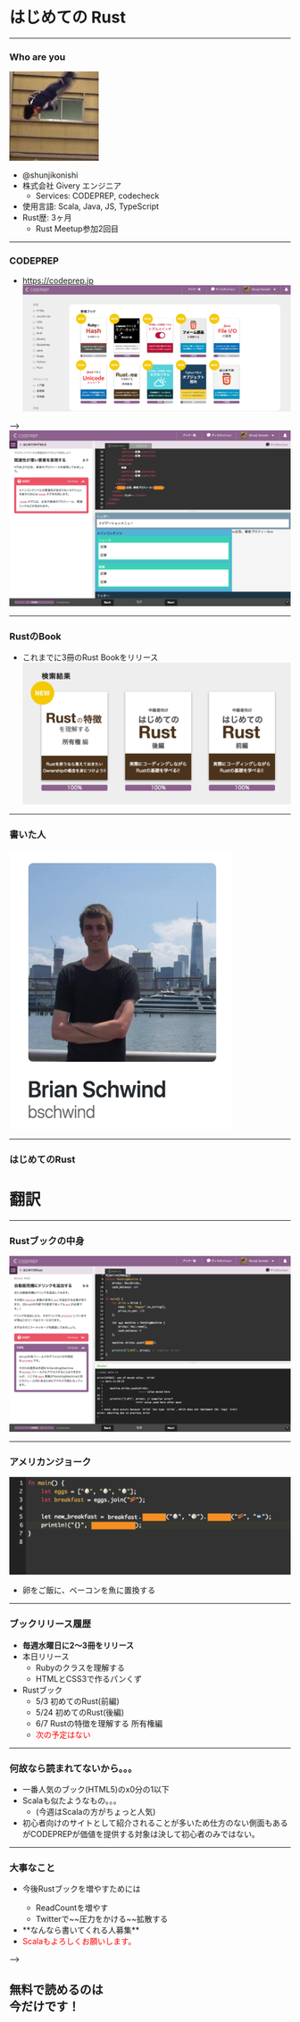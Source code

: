 # はじめての Rust
---
### Who are you
![social](images/social_icon.jpg)
- @shunjikonishi
- 株式会社 Givery エンジニア
  - Services: CODEPREP, codecheck
- 使用言語: Scala, Java, JS, TypeScript
- Rust歴: 3ヶ月
  - Rust Meetup参加2回目

---
### CODEPREP
- https://codeprep.jp
![ブック一覧](images/codeprep1.png)

-->
![リーダー](images/codeprep5.png)

---
### RustのBook
- これまでに3冊のRust Bookをリリース
![Rust Books](images/rust_books.png)

---
### 書いた人
<img src="images/bschwind.png" style="width:400px;height:500px;"/>

---
### はじめてのRust

# 翻訳

---
### Rustブックの中身
![Rust1](images/rust_page1.png)

---
### アメリカンジョーク
![Rust2](images/rust_joke.png)

- 卵をご飯に、ベーコンを魚に置換する

---
### ブックリリース履歴
- **毎週水曜日に2〜3冊をリリース**
- 本日リリース
  - Rubyのクラスを理解する
  - HTMLとCSS3で作るパンくず
- Rustブック
  - 5/3  初めてのRust(前編)
  - 5/24 初めてのRust(後編)
  - 6/7  Rustの特徴を理解する 所有権編
  - <span style="color:red;">次の予定はない</span> <!-- .element: class="fragment" data-fragment-index="1" -->
---
### 何故なら読まれてないから。。。
- 一番人気のブック(HTML5)のx0分の1以下
- Scalaも似たようなもの。。。
  - (今週はScalaの方がちょっと人気)
- 初心者向けのサイトとして紹介されることが多いため仕方のない側面もあるがCODEPREPが価値を提供する対象は決して初心者のみではない。

---
### 大事なこと
<ul>
  <li>今後Rustブックを増やすためには</li>
  <ul>
    <li class="fragment" data-fragment-index="1">ReadCountを増やす</li>
    <li class="fragment" data-fragment-index="2">Twitterで~~圧力をかける~~拡散する</li>
  </ul>
  <li class="fragment" data-fragment-index="3">**なんなら書いてくれる人募集**</li>
  <li class="fragment" data-fragment-index="4"><span style="color:red;">Scalaもよろしくお願いします。</span></li>
</ul>

-->
## 無料で読めるのは<br>今だけです！
